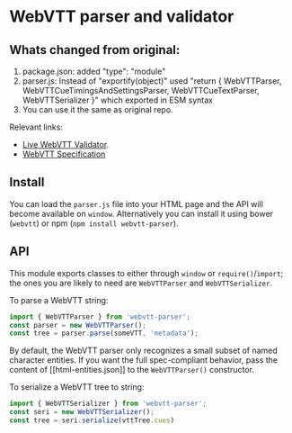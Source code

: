 WebVTT parser and validator
===========================
## Whats changed from original:
1) package.json:
   added "type": "module"
2) parser.js:
   Instead of "exportify(object)" used "return { WebVTTParser, WebVTTCueTimingsAndSettingsParser, WebVTTCueTextParser, WebVTTSerializer }" which exported in ESM syntax
3) You can use it the same as original repo.
   
Relevant links:

* [Live WebVTT Validator](http://quuz.org/webvtt/).
* [WebVTT Specification](https://w3c.github.io/webvtt/)

## Install

You can load the `parser.js` file into your HTML page and the API will become available on
`window`. Alternatively you can install it using bower (`webvtt`) or npm (`npm install webvtt-parser`).

## API

This module exports classes to either through `window` or `require()`/`import`; the ones you are
likely to need are `WebVTTParser` and `WebVTTSerializer`.

To parse a WebVTT string:

```js
import { WebVTTParser } from 'webvtt-parser';
const parser = new WebVTTParser();
const tree = parser.parse(someVTT, 'metadata');
```

By default, the WebVTT parser only recognizes a small subset of named character entities. If you want the full spec-compliant behavior, pass the content of [[html-entities.json]] to the `WebVTTParser()` constructor.

To serialize a WebVTT tree to string:

```js
import { WebVTTSerializer } from 'webvtt-parser';
const seri = new WebVTTSerializer();
const tree = seri.serialize(vttTree.cues)
```
